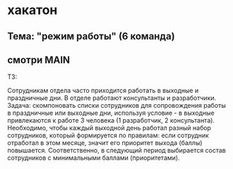 # хакатон
## Тема: "режим работы" (6 команда)
## смотри MAIN

ТЗ:

Сотрудникам отдела часто приходится работать в выходные и праздничные дни. В отделе
работают консультанты и разработчики.
Задача: скомпоновать списки сотрудников для сопровождения работы в праздничные или
выходные дни, используя условие - в выходные привлекаются к работе 3 человека (1
разработчик, 2 консультанта).
Необходимо, чтобы каждый выходной день работал разный набор сотрудников, который
формируется по правилам: если сотрудник отработал в этом месяце, значит его приоритет выхода
(баллы) повышается. Соответственно, в следующий период выбирается состав сотрудников с
минимальными баллами (приоритетами).
